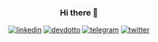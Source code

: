 <div align="center">
  
### Hi there 👋

[linkedin]: https://img.shields.io/static/v1?label=&message=LinkedIn&&color=3B3B7A&logo=linkedin
[devdotto]: https://img.shields.io/static/v1?label=&message=Blog&color=3B3B7A&logo=devdotto
[telegram]: https://img.shields.io/static/v1?label=&message=Telegram&&color=3B3B7A&logo=telegram
[twitter]: https://img.shields.io/static/v1?label=&message=Twitter&&color=3B3B7A&logo=twitter

[![linkedin]](https://www.linkedin.com/in/iamandrewluca/)
[![devdotto]](https://dev.to/iamandrewluca/)
[![telegram]](https://t.me/iamandrewluca/)
[![twitter]](https://twitter.com/iamandrewluca)
  
</div>
